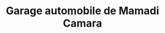 ---
title: "Garage automobile de Mamadi Camara"
url: /macenta/garage-automobile-de-mamadi-camara/
shop: Autowerkstatt
---